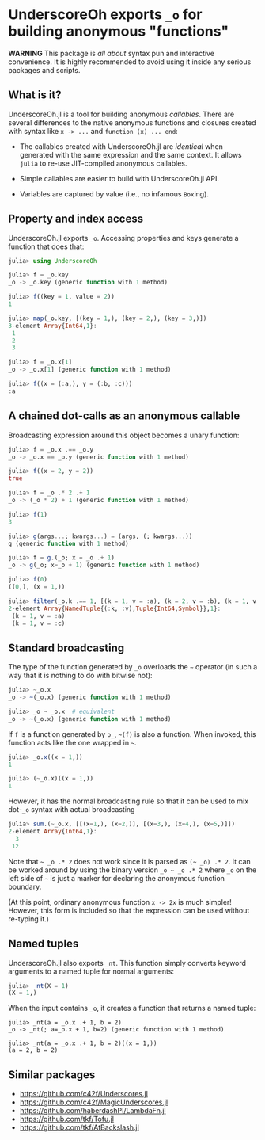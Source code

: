 # UnderscoreOh exports `_o` for building anonymous "functions"

**WARNING** This package is *all about* syntax pun and interactive
convenience.  It is highly recommended to avoid using it inside any
serious packages and scripts.

## What is it?

UnderscoreOh.jl is a tool for building anonymous _callables_.  There
are several differences to the native anonymous functions and closures
created with syntax like `x -> ...` and `function (x) ... end`:

* The callables created with UnderscoreOh.jl are _identical_ when
  generated with the same expression and the same context.  It allows
  `julia` to re-use JIT-compiled anonymous callables.

* Simple callables are easier to build with UnderscoreOh.jl API.

* Variables are captured by value (i.e., no infamous `Box`ing).

## Property and index access

UnderscoreOh.jl exports `_o`.  Accessing properties and keys generate
a function that does that:

```julia
julia> using UnderscoreOh

julia> f = _o.key
_o -> _o.key (generic function with 1 method)

julia> f((key = 1, value = 2))
1

julia> map(_o.key, [(key = 1,), (key = 2,), (key = 3,)])
3-element Array{Int64,1}:
 1
 2
 3

julia> f = _o.x[1]
_o -> _o.x[1] (generic function with 1 method)

julia> f((x = (:a,), y = (:b, :c)))
:a
```

## A chained dot-calls as an anonymous callable

Broadcasting expression around this object becomes a unary function:

```julia
julia> f = _o.x .== _o.y
_o -> _o.x == _o.y (generic function with 1 method)

julia> f((x = 2, y = 2))
true

julia> f = _o .* 2 .+ 1
_o -> (_o * 2) + 1 (generic function with 1 method)

julia> f(1)
3

julia> g(args...; kwargs...) = (args, (; kwargs...))
g (generic function with 1 method)

julia> f = g.(_o; x = _o .+ 1)
_o -> g(_o; x=_o + 1) (generic function with 1 method)

julia> f(0)
((0,), (x = 1,))

julia> filter(_o.k .== 1, [(k = 1, v = :a), (k = 2, v = :b), (k = 1, v = :c)])
2-element Array{NamedTuple{(:k, :v),Tuple{Int64,Symbol}},1}:
 (k = 1, v = :a)
 (k = 1, v = :c)
```

## Standard broadcasting

The type of the function generated by `_o` overloads the `~` operator
(in such a way that it is nothing to do with bitwise not):

```julia
julia> ~_o.x
_o -> ~(_o.x) (generic function with 1 method)

julia> _o ~ _o.x  # equivalent
_o -> ~(_o.x) (generic function with 1 method)
```

If `f` is a function generated by `o_`, `~(f)` is also a function.
When invoked, this function acts like the one wrapped in `~`.

```julia
julia> _o.x((x = 1,))
1

julia> (~_o.x)((x = 1,))
1
```

However, it has the normal broadcasting rule so that it can be used to
mix dot-`_o` syntax with actual broadcasting

```julia
julia> sum.(~_o.x, [[(x=1,), (x=2,)], [(x=3,), (x=4,), (x=5,)]])
2-element Array{Int64,1}:
  3
 12
```

Note that `~ _o .* 2` does not work since it is parsed as `(~ _o) .* 2`.
It can be worked around by using the binary version `_o ~ _o .* 2`
where `_o` on the left side of `~` is just a marker for declaring the
anonymous function boundary.

(At this point, ordinary anonymous function `x -> 2x` is much simpler!
However, this form is included so that the expression can be used
without re-typing it.)

## Named tuples

UnderscoreOh.jl also exports `_nt`.  This function simply converts
keyword arguments to a named tuple for normal arguments:

```julia
julia> _nt(X = 1)
(X = 1,)
```

When the input contains `_o`, it creates a function that returns a
named tuple:

```
julia> _nt(a = _o.x .+ 1, b = 2)
_o -> _nt(; a=_o.x + 1, b=2) (generic function with 1 method)

julia> _nt(a = _o.x .+ 1, b = 2)((x = 1,))
(a = 2, b = 2)
```

## Similar packages

* https://github.com/c42f/Underscores.jl
* https://github.com/c42f/MagicUnderscores.jl
* https://github.com/haberdashPI/LambdaFn.jl
* https://github.com/tkf/Tofu.jl
* https://github.com/tkf/AtBackslash.jl
